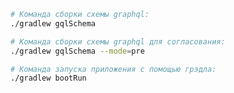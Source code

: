 ```bash
# Команда сборки схемы graphql:
./gradlew gqlSchema
```

```bash
# Команда сборки схемы graphql для согласования:
./gradlew gqlSchema --mode=pre
```

```bash
# Команда запуска приложения с помощью грэдла:
./gradlew bootRun
```